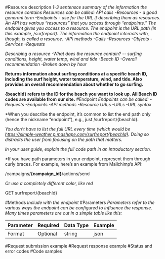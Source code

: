 #Resource description
*1-3 sentensce summary of the information the resource contains*
*Resources can be called: API calls
-Resources - a good generanl term
-Endpoints - use for the URL if describing them as resources. An API has various “resources” that you access through “endpoints.” The endpoint gives you access to a resource. The endpoint is the URL path (in this example, /surfreport). The information the endpoint interacts with, though, is called a resource.
-API methods
-Calls
-Resources
-Objects
-Services
-Requests*

*Describing a resource
-What does the resource contain? -- surfing conditions, height, water temp, wind and tide
-Beach ID
-Overall recommendation
-Broken down by hour*

**Returns information about surfing conditions at a specific beach ID, including the surf height, water temperature, wind, and tide. Also provides an overall recommendation about whether to go surfing.**

**{beachId} refers to the ID for the beach you want to look up. All Beach ID codes are available from our site.**
#Endpoint
*Endpoints can be called:
-Requests
-Endpoints
-API methods
-Resource URLs
-URLs
-URL syntax*

*When you describe the endpoint, it’s common to list the end path only (hence the nickname “endpoint”), e.g., just /surfreport/{beachId}.

*You don’t have to list the full URL every time (which would be https://simple-weather.p.mashape.com/surfreport{beachId}. Doing so distracts the user from focusing on the path that matters.*

*In your user guide, explain the full code path in an introductory section.*

*If you have path parameters in your endpoint, represent them through curly braces. For example, here’s an example from Mailchimp’s API:

/campaigns/**{campaign_id}**/actions/send

*Or use a completely different color, like red*

GET surfreport/{beachId}

#Methods
*Include with the endpoint*
#Parameters
*Parameters refer to the various ways the endpoint can be configured to influence the response. Many times parameters are out in a simple table like this:*

| Parameter | Required |Data Type | Example |
| --------- | -------- | --------- | ------- |
| Format | Optional | string | json |

#Request submission example
#Request response example
#Status and error codes
#Code samples
